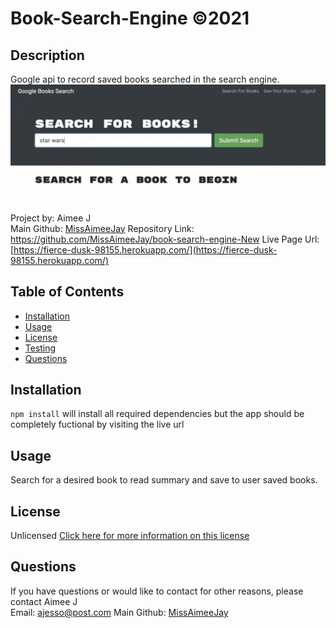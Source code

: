 # Book-Search-Engine ©2021 

## Description
Google api to record saved books searched in the search engine.
![Screenshot](./client/public/screenshot.png)
Project by: Aimee J  
Main Github: [MissAimeeJay](https://github.com/MissAimeeJay)
Repository Link: https://github.com/MissAimeeJay/book-search-engine-New
Live Page Url:  
[https://fierce-dusk-98155.herokuapp.com/](https://fierce-dusk-98155.herokuapp.com/)

## Table of Contents

* [Installation](#installation)
* [Usage](#usage)
* [License](#license)
* [Testing](#testing)
* [Questions](#questions)

## Installation
`npm install` will install all required dependencies but the app should be completely fuctional by visiting the live url

## Usage 
Search for a desired book to read summary and save to user saved books.

## License
Unlicensed
[Click here for more information on this license](https://choosealicense.com/licenses/unlicense)

## Questions
If you have questions or would like to contact for other reasons, please contact
Aimee J  
Email: ajesso@post.com
Main Github: [MissAimeeJay](https://github.com/MissAimeeJay)